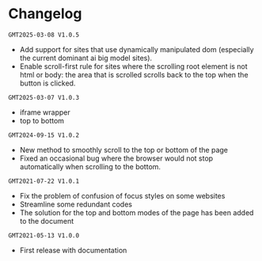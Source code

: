 # Changelog

`GMT2025-03-08 V1.0.5`

- Add support for sites that use dynamically manipulated dom (especially the current dominant ai big model sites).
- Enable scroll-first rule for sites where the scrolling root element is not html or body: the area that is scrolled scrolls back to the top when the button is clicked.

`GMT2025-03-07 V1.0.3`

- iframe wrapper
- top to bottom

`GMT2024-09-15 V1.0.2`

- New method to smoothly scroll to the top or bottom of the page
- Fixed an occasional bug where the browser would not stop automatically when scrolling to the bottom.

`GMT2021-07-22 V1.0.1`

- Fix the problem of confusion of focus styles on some websites
- Streamline some redundant codes
- The solution for the top and bottom modes of the page has been added to the document

`GMT2021-05-13 V1.0.0`

- First release with documentation
